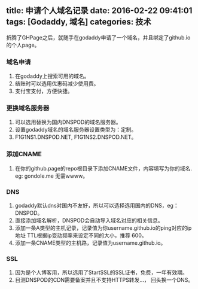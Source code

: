 title: 申请个人域名记录
date: 2016-02-22 09:41:01
tags: [Godaddy, 域名]
categories: 技术
---

折腾了GHPage之后，就随手在godaddy申请了一个域名，并且绑定了github.io的个人page。

### 域名申请

1. 在godaddy上搜索可用的域名。
2. 结账时可以选用优惠码减少使用费。
3. 支付宝支付，方便快捷。

<!--more-->

### 更换域名服务器

1. 可以选用替换为国内DNSPOD的域名服务器。
2. 设置godaddy域名的域名服务器设置类型为：定制。
3. F1G1NS1.DNSPOD.NET, F1G1NS2.DNSPOD.NET。

### 添加CNAME

1. 在你的github.page的repo根目录下添加CNAME文件，内容填写为你的域名. eg: gondole.me 无需wwww。

### DNS

1. godaddy默认dns对国内不友好，所以可以选择选用国内的DNS，eg：DNSPOD。
2. 直接添加域名解析，DNSPOD会自动导入域名对应的相关信息。
3. 添加一条A类型的主机记录，记录值为你username.github.io的ping对应的ip地址 TTL根据ip变动频率来设定不同的大小，推荐 600。
4. 添加一条CNAME类型的主机路，记录值为username.github.io。

### SSL

1. 因为是个人博客用，所以选用了StartSSL的SSL证书，免费，一年有效期。
2. 目测DNSPOD的CDN需要备案并且不支持HTTPS转发...， 回头换一个DNS。
